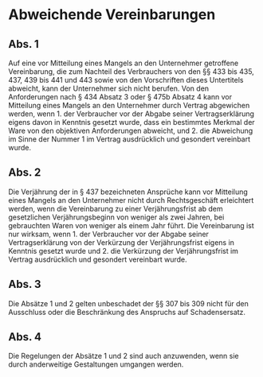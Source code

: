 # Abweichende Vereinbarungen



## Abs. 1

 Auf eine vor Mitteilung eines Mangels an den Unternehmer getroffene Vereinbarung, die zum Nachteil des Verbrauchers von den §§ 433 bis 435, 437, 439 bis 441 und 443 sowie von den Vorschriften dieses Untertitels abweicht, kann der Unternehmer sich nicht berufen. Von den Anforderungen nach § 434 Absatz 3 oder § 475b Absatz 4 kann vor Mitteilung eines Mangels an den Unternehmer durch Vertrag abgewichen werden, wenn  1.
 der Verbraucher vor der Abgabe seiner Vertragserklärung eigens davon in Kenntnis gesetzt wurde, dass ein bestimmtes Merkmal der Ware von den objektiven Anforderungen abweicht, und
 2.
 die Abweichung im Sinne der Nummer 1 im Vertrag ausdrücklich und gesondert vereinbart wurde.


## Abs. 2

 Die Verjährung der in § 437 bezeichneten Ansprüche kann vor Mitteilung eines Mangels an den Unternehmer nicht durch Rechtsgeschäft erleichtert werden, wenn die Vereinbarung zu einer Verjährungsfrist ab dem gesetzlichen Verjährungsbeginn von weniger als zwei Jahren, bei gebrauchten Waren von weniger als einem Jahr führt. Die Vereinbarung ist nur wirksam, wenn  1.
 der Verbraucher vor der Abgabe seiner Vertragserklärung von der Verkürzung der Verjährungsfrist eigens in Kenntnis gesetzt wurde und
 2.
 die Verkürzung der Verjährungsfrist im Vertrag ausdrücklich und gesondert vereinbart wurde.


## Abs. 3

 Die Absätze 1 und 2 gelten unbeschadet der §§ 307 bis 309 nicht für den Ausschluss oder die Beschränkung des Anspruchs auf Schadensersatz.

## Abs. 4

 Die Regelungen der Absätze 1 und 2 sind auch anzuwenden, wenn sie durch anderweitige Gestaltungen umgangen werden. 

